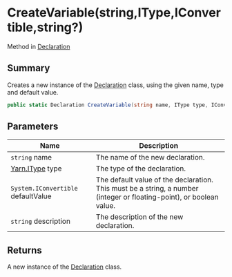 # CreateVariable(string,IType,IConvertible,string?)

Method in [Declaration](yarn.compiler.declaration.md)

## Summary

Creates a new instance of the [Declaration](yarn.compiler.declaration.md) class, using the given name, type and default value.

```csharp
public static Declaration CreateVariable(string name, IType type, IConvertible defaultValue, string? description = null)
```

## Parameters

| Name                               | Description                                                                                                          |
| ---------------------------------- | -------------------------------------------------------------------------------------------------------------------- |
| `string` name                      | The name of the new declaration.                                                                                     |
| [Yarn.IType](yarn.itype.md) type   | The type of the declaration.                                                                                         |
| `System.IConvertible` defaultValue | The default value of the declaration. This must be a string, a number (integer or floating-point), or boolean value. |
| `string` description               | The description of the new declaration.                                                                              |

## Returns

A new instance of the [Declaration](yarn.compiler.declaration.md) class.
